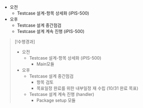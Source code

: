 - 오전
	- Testcase 설계-항목 상세화 (iPIS-500)
- 오후
	- Testcase 설계 중간점검
	- Testcase 설계 계속 진행 (iPIS-500)

>[!수행경과]
>- 오전
>	- Testcase 설계-항목 상세화 (iPIS-500)
>		- Main모듈
>- 오후
>	- Testcase 설계 중간점검
>		- 항목 검토
>		- 목표일정 완료를 위한 내부일정 재 수립 (10/31 완료 목표)
>	- Testcase 설계 계속 진행 (handler)
>		- Package setup 모듈
